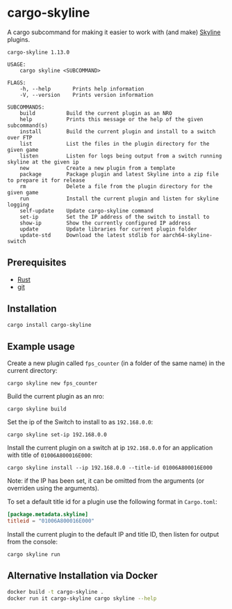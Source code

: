 # cargo-skyline

A cargo subcommand for making it easier to work with (and make) [Skyline](https://github.com/ultimate-research/skyline-rs) plugins.

```
cargo-skyline 1.13.0

USAGE:
    cargo skyline <SUBCOMMAND>

FLAGS:
    -h, --help       Prints help information
    -V, --version    Prints version information

SUBCOMMANDS:
    build          Build the current plugin as an NRO
    help           Prints this message or the help of the given subcommand(s)
    install        Build the current plugin and install to a switch over FTP
    list           List the files in the plugin directory for the given game
    listen         Listen for logs being output from a switch running skyline at the given ip
    new            Create a new plugin from a template
    package        Package plugin and latest Skyline into a zip file to prepare it for release
    rm             Delete a file from the plugin directory for the given game
    run            Install the current plugin and listen for skyline logging
    self-update    Update cargo-skyline command
    set-ip         Set the IP address of the switch to install to
    show-ip        Show the currently configured IP address
    update         Update libraries for current plugin folder
    update-std     Download the latest stdlib for aarch64-skyline-switch
```

## Prerequisites

* [Rust](https://www.rust-lang.org/tools/install)
* [git](https://git-scm.com/downloads)

## Installation

```sh
cargo install cargo-skyline
```

## Example usage

Create a new plugin called `fps_counter` (in a folder of the same name) in the current directory:
```
cargo skyline new fps_counter
```

Build the current plugin as an nro:
```
cargo skyline build
```

Set the ip of the Switch to install to as `192.168.0.0`:
```
cargo skyline set-ip 192.168.0.0
```

Install the current plugin on a switch at ip `192.168.0.0` for an application with title of `01006A800016E000`:
```
cargo skyline install --ip 192.168.0.0 --title-id 01006A800016E000
```
Note: if the IP has been set, it can be omitted from the arguments (or overriden using the arguments).

To set a default title id for a plugin use the following format in `Cargo.toml`:
```toml
[package.metadata.skyline]
titleid = "01006A800016E000"
```

Install the current plugin to the default IP and title ID, then listen for output from the console:
```
cargo skyline run
```

## Alternative Installation via Docker

```sh
docker build -t cargo-skyline .
docker run it cargo-skyline cargo skyline --help
```